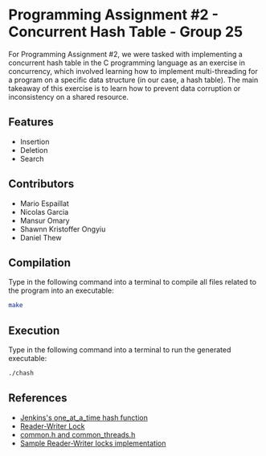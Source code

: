 # Programming Assignment #2 - Concurrent Hash Table - Group 25
For Programming Assignment #2, we were tasked with implementing a concurrent hash table in the C programming language as an exercise in concurrency, which involved learning
how to implement multi-threading for a program on a specific data structure (in our case, a hash table). The main takeaway of this exercise is to learn how to prevent data
corruption or inconsistency on a shared resource.

## Features
- Insertion
- Deletion
- Search

## Contributors
- Mario Espaillat
- Nicolas Garcia
- Mansur Omary
- Shawnn Kristoffer Ongyiu
- Daniel Thew

## Compilation
Type in the following command into a terminal to compile all files related to the program into an executable:
```bash
make
```

## Execution
Type in the following command into a terminal to run the generated executable:
```bash
./chash
```

## References
- [Jenkins's one_at_a_time hash function](https://en.wikipedia.org/wiki/Jenkins_hash_function)
- [Reader-Writer Lock](https://github.com/remzi-arpacidusseau/ostep-code/tree/master/threads-sema)
- [common.h and common_threads.h](https://github.com/remzi-arpacidusseau/ostep-code/tree/master/include)
- [Sample Reader-Writer locks implementation](https://github.com/remzi-arpacidusseau/ostep-code/blob/master/threads-sema/rwlock.c)
